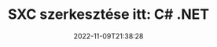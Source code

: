 ---
############################# Static ############################
layout: "auto-gen-editor"
date: 2022-11-09T21:38:28
draft: false
otherformats: doc docx docm dotx xls xlsx xlsm ppt pptx pptm mobi epub html mhtml txt xml csv pdf xps msg

############################# Head ############################
head_title: "SXC szerkesztő – SXC szerkesztése a C# .NET alkalmazásban"
head_description: "Hogyan szerkeszthető a(z) SXC a(z) C# .NET alkalmazásban néhány sornyi kóddal? Használja a GroupDocs dokumentumfeldolgozó API-it több mint 30 fájlformátum szerkesztéséhez, frissítéséhez és mentéséhez."

############################# Header ############################
title: "SXC szerkesztése itt: C# .NET"
description: "Hatékony és robusztus SXC szerkesztés a szerveroldali GroupDocs.Editor segítségével a C# .NET API-khoz, olyan szoftverek használata nélkül, mint a Microsoft vagy az Open Office."
bg_image: "https://cms.admin.containerize.com/templates/aspose/App_Themes/V3/images/bg/header1.png"
bg_overlay: false
button:
    enable: true
    icon: "fas fa-arrow-down"
    label: "Ingyenes próbaverzió letöltése"
    link: "https://downloads.groupdocs.com/editor/net"

############################# SubMenu ############################
submenu:
    enable: true

    left:
        img_alt: "GroupDocs.Editor for .NET"
        image: "https://cms.admin.containerize.com/templates/groupdocs/images/product-logos/90x90-noborder/groupdocs-editor-net.png"
        product: "GroupDocs.Editor"
        platform: ".NET"

    middle:
        button:

            # button loop
            - link: "https://apireference.groupdocs.com/editor/net"
              text: "API-referencia"

            # button loop
            - link: "https://github.com/groupdocs-editor"
              text: "Kódpéldák"

            # button loop
            - link: "https://products.groupdocs.app/editor/family"
              text: "Élő bemutatók"

            # button loop
            - link: "https://purchase.groupdocs.com/pricing/editor/net"
              text: "Árazás"

    right:
        link_download: "https://downloads.groupdocs.com/editor"
        link_learn: "https://docs.groupdocs.com/editor/net"
        link_buy: "https://purchase.groupdocs.com"

############################# About ############################
about:
    enable: true
    title: "A GroupDocs.Editor for .NET API-ról"
    content: |
        A [GroupDocs.Editor for .NET](/hu/editor/net/) API megfelelő választás Microsoft Word, Excel, PowerPoint, Open Office dokumentumok és prezentációk szerkesztéséhez. A GroupDocs.Editor egy önálló API, amely olyan szerveroldali és háttérrendszerekhez alkalmas, ahol nagy teljesítményre van szükség. Nem függ semmilyen szoftvertől, mint például a Microsoft vagy az Open Office.

############################# Steps ############################
steps:
    enable: true
    title_left: "A SXC szerkesztésének lépései a C# nyelven"
    content_left: |
        A [GroupDocs.Editor for .NET](/hu/editor/net/) egyszerű és egyértelmű módot biztosít a fejlesztők számára a SXC fájlok szerkesztésére néhány sornyi kód használatával.
        * Hozzon létre egy példányt az "Editor" osztályból a kötelező fájl elérési úttal vagy adatfolyammal és az opcionális "SpreadsheetLoadOptions" osztállyal, és töltse be az SXC fájlt
        * A `SpreadsheetEditOptions` osztálypéldány létrehozása és beállítása a SXC fájlformátumhoz
        * Hívja az "Editor.Edit()" metódust, és szerezzen be SXC dokumentumot HTML formátumban, amely könnyen szerkeszthető bármely WYSIWYG-szerkesztővel.
        * Hívja meg az "Editor.Save()" metódust, és mentse a szerkesztett SXC fájlt a `SpreadsheetSaveOptions' osztály segítségével

        
    title_right: "rendszerkövetelmények"
    content_right: |
        Az alapvető dokumentumszerkesztés a GroupDocs.Editor for .NET API-kkal néhány egyszerű lépés végrehajtásával elvégezhető. API-jaink minden nagyobb platformon és operációs rendszeren támogatottak. Mielőtt végrehajtaná az alábbi kódot, győződjön meg arról, hogy a következő előfeltételek telepítve vannak a rendszeren.

        * Operációs rendszerek: Microsoft Windows, Linux, MacOS
        * Fejlesztési környezetek: Microsoft Visual Studio, Xamarin, MonoDevelop
        * Keretrendszerek: .NET Framework, .NET Standard, .NET Core, Mono
        * Töltse le a(z) GroupDocs.Editor for .NET legújabb verzióját a [NuGet] webhelyről (https://www.nuget.org/packages/groupdocs.editor)
        
    code: |        
        ```csharp
        // Load the SXC file into Editor with the optional SpreadsheetLoadOptions
        Editor editor = new Editor("source.sxc", delegate { return new SpreadsheetLoadOptions(); });

        // Create and adjust the edit options
        SpreadsheetEditOptions editOptions = new SpreadsheetEditOptions();
        editOptions.WorksheetIndex = 1;//select a tab (worksheet) to edit

        // Open input SXC document for edit — obtain an intermediate document, that can be edited
        EditableDocument beforeEdit = editor.Edit(editOptions);

        // Grab SXC document content and associated resources from editable document
        string content = beforeEdit.GetContent();

        // Send the content to WYSIWYG-editor, edit it there, and send edited content back to the server-side
        // This step simulates a such operation
        string updatedContent = content.Replace("Cell Text", "Edited Cell Text");

        // Grab edited content and resources from WYSIWYG-editor and create a new EditableDocument instance from it
        EditableDocument afterEdit = EditableDocument.FromMarkup(updatedContent, null);

        // Create a save options and select a desired output format
        SpreadsheetSaveOptions saveOptions = new SpreadsheetSaveOptions(Formats.SpreadsheetFormats.Sxc);

        // Save edited SXC document to the file
        editor.Save(afterEdit, "edited.sxc", saveOptions);
        ```
        
############################# Demos ############################
demos:
    enable: true
    title: "SXC Élő bemutatók szerkesztője"
    content: |
        Szerkessze a(z) SXC elemet most a [GroupDocs.Editor Live Demos](https://products.groupdocs.app/editor/family) webhelyen.
        Az élő demónak a következő előnyei vannak
        
############################# More Formats ############################
more_formats:
    enable: true
    title: "Egyéb támogatott szerkesztők"
    content: |
        Más fájlformátumokat is szerkeszthet. Kérjük, tekintse meg a teljes listát alább.


############################# Back to top ###############################
back_to_top:
    enable: true
---